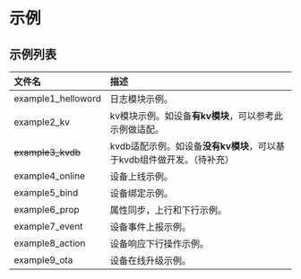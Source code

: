 # 示例

## 示例列表

|文件名                             |描述|
|:-----                             |:----|
|example1_helloword           |日志模块示例。|
|example2_kv |kv模块示例。如设备**有kv模块**，可以参考此示例做适配。|
|~~example3_kvdb~~       |kvdb适配示例。如设备**没有kv模块**，可以基于kvdb组件做开发。（待补充）|
|example4_online     |设备上线示例。|
|example5_bind                   | 设备绑定示例。                                               |
|example6_prop           |属性同步，上行和下行示例。|
|example7_event                 |设备事件上报示例。|
|example8_action |设备响应下行操作示例。|
|example9_ota |设备在线升级示例。|

